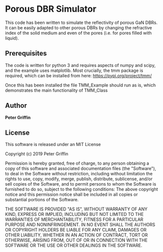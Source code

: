 # Porous DBR Simulator

This code has been written to simulate the reflectivity of porous GaN DBRs. It can be easily adapted to other porous DBRs by changing the refractive index of the solid medium and even of the pores (i.e. for pores filled with liquid).

## Prerequisites

The code is written for python 3 and requires aspects of numpy and scipy, and the example uses matplotlib.
Most crucially, the tmm package is required, which can be installed from here: https://pypi.org/project/tmm/

Once this has been installed the file TMM_Example should run as is, which demonstrates the main functionality of TMM_Class

## Author

**Peter Griffin**

## License
This software is released under an MIT License

Copyright (c) 2019 Peter Griffin

Permission is hereby granted, free of charge, to any person obtaining a copy of this software and associated documentation files (the "Software"), to deal in the Software without restriction, including without limitation the rights to use, copy, modify, merge, publish, distribute, sublicense, and/or sell copies of the Software, and to permit persons to whom the Software is furnished to do so, subject to the following conditions:
The above copyright notice and this permission notice shall be included in all copies or substantial portions of the Software. 

THE SOFTWARE IS PROVIDED "AS IS", WITHOUT WARRANTY OF ANY KIND, EXPRESS OR IMPLIED, INCLUDING BUT NOT LIMITED TO THE WARRANTIES OF MERCHANTABILITY, FITNESS FOR A PARTICULAR PURPOSE AND NONINFRINGEMENT. IN NO EVENT SHALL THE AUTHORS OR COPYRIGHT HOLDERS BE LIABLE FOR ANY CLAIM, DAMAGES OR OTHER LIABILITY, WHETHER IN AN ACTION OF CONTRACT, TORT OR OTHERWISE, ARISING FROM, OUT OF OR IN CONNECTION WITH THE SOFTWARE OR THE USE OR OTHER DEALINGS IN THE SOFTWARE.
